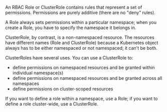 An RBAC Role or ClusterRole contains rules that represent a set of permissions. Permissions are purely additive (there are no "deny" rules).

A Role always sets permissions within a particular namespace; when you create a Role, you have to specify the namespace it belongs in.

ClusterRole, by contrast, is a non-namespaced resource. The resources have different names (Role and ClusterRole) because a Kubernetes object always has to be either namespaced or not namespaced; it can't be both.

ClusterRoles have several uses. You can use a ClusterRole to:

* define permissions on namespaced resources and be granted within individual namespace(s)
* define permissions on namespaced resources and be granted across all namespaces
* define permissions on cluster-scoped resources

If you want to define a role within a namespace, use a Role; if you want to define a role cluster-wide, use a ClusterRole.

